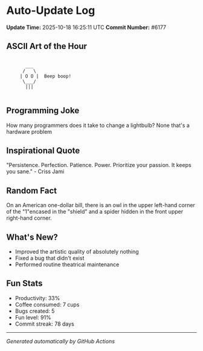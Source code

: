 # Auto-Update Log
**Update Time:** 2025-10-18 16:25:11 UTC
**Commit Number:** #6177

## ASCII Art of the Hour
```

       ___
      /   \
     | O O |  Beep boop!
      \___/
       |||
        
```

## Programming Joke
How many programmers does it take to change a lightbulb? None that's a hardware problem

## Inspirational Quote
"Persistence. Perfection. Patience. Power. Prioritize your passion. It keeps you sane." - Criss Jami

## Random Fact
On an American one-dollar bill, there is an owl in the upper left-hand corner of the "1"encased in the "shield" and a spider hidden in the front upper right-hand corner.

## What's New?
- Improved the artistic quality of absolutely nothing
- Fixed a bug that didn't exist
- Performed routine theatrical maintenance

## Fun Stats
- Productivity: 33%
- Coffee consumed: 7 cups
- Bugs created: 5
- Fun level: 91%
- Commit streak: 78 days

---
*Generated automatically by GitHub Actions*
